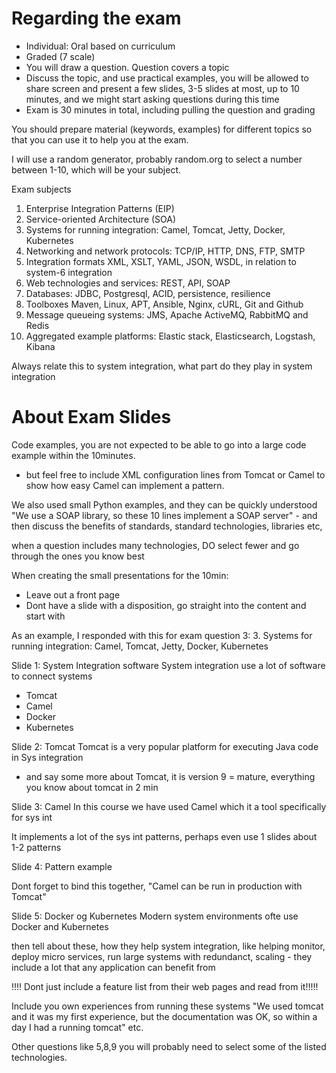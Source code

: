 # Regarding the exam

* Individual: Oral based on curriculum
* Graded (7 scale)
* You will draw a question. Question covers a topic
* Discuss the topic, and use practical examples, you will be allowed to share screen and present a few slides, 3-5 slides at most, up to 10 minutes, and we might start asking questions during this time
* Exam is 30 minutes in total, including pulling the question and grading

You should prepare material (keywords, examples) for different topics so that you can use it to help you at the exam.

I will use a random generator, probably random.org to select a number between 1-10, which will be your subject.

Exam subjects
1. Enterprise Integration Patterns (EIP)
2. Service-oriented Architecture (SOA)
3. Systems for running integration: Camel, Tomcat, Jetty, Docker, Kubernetes
4. Networking and network protocols: TCP/IP, HTTP, DNS, FTP, SMTP
5. Integration formats XML, XSLT, YAML, JSON, WSDL, in relation to system-6 integration
6. Web technologies and services: REST, API, SOAP
7. Databases: JDBC, Postgresql, ACID, persistence, resilience
8. Toolboxes Maven, Linux, APT, Ansible, Nginx, cURL, Git and Github
9. Message queueing systems: JMS, Apache ActiveMQ, RabbitMQ and Redis
10. Aggregated example platforms: Elastic stack, Elasticsearch, Logstash, Kibana

Always relate this to system integration, what part do they play in system integration


# About Exam Slides

Code examples, you are not expected to be able to go into a large code example within the 10minutes.
- but feel free to include XML configuration lines from Tomcat or Camel to show how easy Camel can implement a pattern.

We also used small Python examples, and they can be quickly understood "We use a SOAP library, so these 10 lines implement a SOAP server" - and then discuss the benefits of standards, standard technologies, libraries etc,

when a question includes many technologies, DO select fewer and go through the ones you know best

When creating the small presentations for the 10min:
* Leave out a front page
* Dont have a slide with a disposition, go straight into the content and start with

As an example, I responded with this for exam question 3:
3. Systems for running integration: Camel, Tomcat, Jetty, Docker,
Kubernetes

Slide 1: System Integration software
System integration use a lot of software to connect systems
* Tomcat
* Camel
* Docker
* Kubernetes

Slide 2: Tomcat
Tomcat is a very popular platform for executing Java code in Sys integration


- and say some more about Tomcat, it is version 9 = mature, everything you know about tomcat in 2 min

Slide 3: Camel
In this course we have used Camel which it a tool specifically for sys int

It implements a lot of the sys int patterns, perhaps even use 1 slides about 1-2 patterns

Slide 4: Pattern example

Dont forget to bind this together, "Camel can be run in production with Tomcat"

Slide 5: Docker og Kubernetes
Modern system environments ofte use Docker and Kubernetes

then tell about these, how they help system integration, like helping monitor, deploy micro services, run large systems with redundanct, scaling - they include a lot that any application can benefit from

!!!! Dont just include a feature list from their web pages and read from it!!!!!

Include you own experiences from running these systems
"We used tomcat and it was my first experience, but the documentation was OK, so within a day I had a running tomcat" etc.


Other questions like 5,8,9 you will probably need to select some of the listed technologies.
